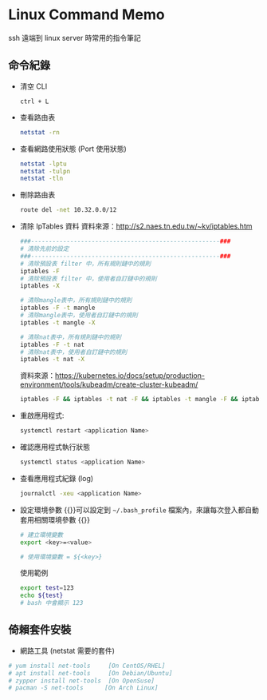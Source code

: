 # Linux Command Memo


ssh 遠端到 linux server 時常用的指令筆記

<!--more-->

## 命令紀錄

* 清空 CLI
    ```
    ctrl + L
    ```
* 查看路由表
    ```bash
    netstat -rn
    ```
* 查看網路使用狀態 (Port 使用狀態)
    ```bash
    netstat -lptu
    netstat -tulpn
    netstat -tln
    ```
* 刪除路由表
    ```bash
    route del -net 10.32.0.0/12
    ```
* 清除 IpTables 資料
    資料來源：http://s2.naes.tn.edu.tw/~kv/iptables.htm
    ```bash
    ###-----------------------------------------------------###
    # 清除先前的設定
    ###-----------------------------------------------------###
    # 清除預設表 filter 中，所有規則鏈中的規則
    iptables -F
    # 清除預設表 filter 中，使用者自訂鏈中的規則
    iptables -X

    # 清除mangle表中，所有規則鏈中的規則
    iptables -F -t mangle
    # 清除mangle表中，使用者自訂鏈中的規則
    iptables -t mangle -X

    # 清除nat表中，所有規則鏈中的規則
    iptables -F -t nat
    # 清除nat表中，使用者自訂鏈中的規則
    iptables -t nat -X
    ```

    資料來源：https://kubernetes.io/docs/setup/production-environment/tools/kubeadm/create-cluster-kubeadm/
    ```bash
    iptables -F && iptables -t nat -F && iptables -t mangle -F && iptables -X
    ```
* 重啟應用程式:
    ```bash
    systemctl restart <application Name>
    ```
* 確認應用程式執行狀態
    ```bash
    systemctl status <application Name>
    ```
* 查看應用程式紀錄 (log)
    ```bash
    journalctl -xeu <application Name>
    ```
* 設定環境參數
    {{<admonition info >}}可以設定到 `~/.bash_profile` 檔案內，來讓每次登入都自動套用相關環境參數
    {{</admonition >}}

    ```bash
    # 建立環境變數
    export <key>=<value>

    # 使用環境變數 = ${<key>}
    ```

    使用範例

    ```bash
    export test=123
    echo ${test}
    # bash 中會顯示 123
    ```

## 倚賴套件安裝

* 網路工具 (netstat 需要的套件)

```bash
# yum install net-tools     [On CentOS/RHEL]
# apt install net-tools     [On Debian/Ubuntu]
# zypper install net-tools  [On OpenSuse]
# pacman -S net-tools      [On Arch Linux]
```

